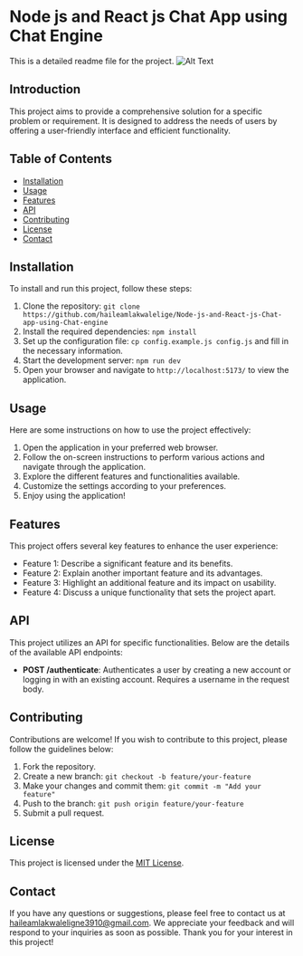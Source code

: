 # Node js and React js Chat App using Chat Engine

This is a detailed readme file for the project.
![Alt Text](/assets/image.png)

## Introduction

This project aims to provide a comprehensive solution for a specific problem or requirement. It is designed to address the needs of users by offering a user-friendly interface and efficient functionality.

## Table of Contents

- [Installation](#installation)
- [Usage](#usage)
- [Features](#features)
- [API](#api)
- [Contributing](#contributing)
- [License](#license)
- [Contact](#contact)

## Installation

To install and run this project, follow these steps:

1. Clone the repository: `git clone https://github.com/haileamlakwalelige/Node-js-and-React-js-Chat-app-using-Chat-engine`
2. Install the required dependencies: `npm install`
3. Set up the configuration file: `cp config.example.js config.js` and fill in the necessary information.
4. Start the development server: `npm run dev`
5. Open your browser and navigate to `http://localhost:5173/` to view the application.

## Usage

Here are some instructions on how to use the project effectively:

1. Open the application in your preferred web browser.
2. Follow the on-screen instructions to perform various actions and navigate through the application.
3. Explore the different features and functionalities available.
4. Customize the settings according to your preferences.
5. Enjoy using the application!

## Features

This project offers several key features to enhance the user experience:

- Feature 1: Describe a significant feature and its benefits.
- Feature 2: Explain another important feature and its advantages.
- Feature 3: Highlight an additional feature and its impact on usability.
- Feature 4: Discuss a unique functionality that sets the project apart.

## API

This project utilizes an API for specific functionalities. Below are the details of the available API endpoints:

- **POST /authenticate**: Authenticates a user by creating a new account or logging in with an existing account. Requires a username in the request body.

## Contributing

Contributions are welcome! If you wish to contribute to this project, please follow the guidelines below:

1. Fork the repository.
2. Create a new branch: `git checkout -b feature/your-feature`
3. Make your changes and commit them: `git commit -m "Add your feature"`
4. Push to the branch: `git push origin feature/your-feature`
5. Submit a pull request.

## License

This project is licensed under the [MIT License](LICENSE).

## Contact

If you have any questions or suggestions, please feel free to contact us at [haileamlakwaleligne3910@gmail.com](mailto:haileamlakwaleligne3910@gmail.com). We appreciate your feedback and will respond to your inquiries as soon as possible. Thank you for your interest in this project!